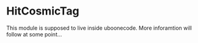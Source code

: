 # HitCosmicTag

This module is supposed to live inside uboonecode. More inforamtion will follow at some point...
